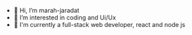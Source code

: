 - 👋 Hi, I’m marah-jaradat
- 👀 I’m interested in coding and Ui/Ux
- 🌱 I'm currently a full-stack web developer, react and node js

<!---
marah-jaradat/marah-jaradat is a ✨ special ✨ repository because its `README.md` (this file) appears on your GitHub profile.
You can click the Preview link to take a look at your changes.
--->
